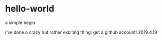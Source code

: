 # hello-world
a simple begin

i've done a crazy but rather exciting thing: 
get a github account!
2019.4.19
